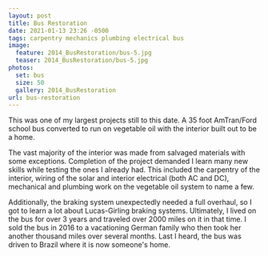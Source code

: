 ```yaml
---
layout: post
title: Bus Restoration
date: 2021-01-13 23:26 -0500
tags: carpentry mechanics plumbing electrical bus
image:
  feature: 2014_BusRestoration/bus-5.jpg
  teaser: 2014_BusRestoration/bus-5.jpg
photos:
  set: bus
  size: 50
  gallery: 2014_BusRestoration
url: bus-restoration
---
```



This was one of my largest projects still to this date. A 35 foot AmTran/Ford school bus converted to run on vegetable oil with the interior built out to be a home. 

The vast majority of the interior was made from salvaged materials with some exceptions. Completion of the project demanded I learn many new skills while testing the ones I already had. This included the carpentry of the interior, wiring of the solar and interior electrical (both AC and DC), mechanical and plumbing work on the vegetable oil system to name a few. 

Additionally, the braking system unexpectedly needed a full overhaul, so I got to learn a lot about Lucas-Girling braking systems. Ultimately, I lived on the bus for over 3 years and traveled over 2000 miles on it in that time. I sold the bus in 2016 to a vacationing German family who then took her another thousand miles over several months. Last I heard, the bus was driven to Brazil where it is now someone's home.
